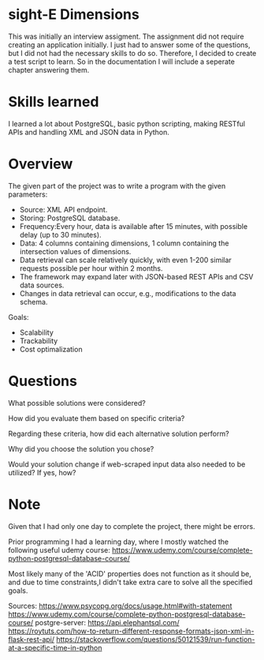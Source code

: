 # sight-E Dimensions
This was initially an interview assigment.  The assignment did not require creating an application initially.
I just had to answer some of the questions, but I did not had the necessary skills to do so. Therefore, I decided to create a test script to learn.
So in the documentation I  will include a seperate chapter answering them.
# Skills learned
I learned a lot about PostgreSQL, basic python scripting, making RESTful APIs and handling XML and JSON data in Python.
# Overview
The given part of the project was to write a program with the given parameters:
* Source: XML API endpoint.
* Storing: PostgreSQL database.
* Frequency:Every hour, data is available after 15 minutes, with possible delay (up to 30 minutes).
* Data: 4 columns containing dimensions, 1 column containing the intersection values of dimensions.
* Data retrieval can scale relatively quickly, with even 1-200 similar requests possible per hour within 2 months.
* The framework may expand later with JSON-based REST APIs and CSV data sources.
* Changes in data retrieval can occur, e.g., modifications to the data schema.

Goals:
* Scalability
* Trackability
* Cost optimalization

# Questions
What possible solutions were considered?

How did you evaluate them based on specific criteria?

Regarding these criteria, how did each alternative solution perform?

Why did you choose the solution you chose?

Would your solution change if web-scraped input data also needed to be utilized? If yes, how?


# Note
Given that I had only one day to complete the project, there might be errors.

Prior programming I had a learning day, where I mostly watched the following useful udemy course: https://www.udemy.com/course/complete-python-postgresql-database-course/

Most likely many of the 'ACID' properties does not function as it should be, and due to time constraints,I didn't take extra care to solve all the specified goals.

Sources: 
https://www.psycopg.org/docs/usage.html#with-statement
https://www.udemy.com/course/complete-python-postgresql-database-course/
postgre-server: https://api.elephantsql.com/
https://roytuts.com/how-to-return-different-response-formats-json-xml-in-flask-rest-api/
https://stackoverflow.com/questions/50121539/run-function-at-a-specific-time-in-python
